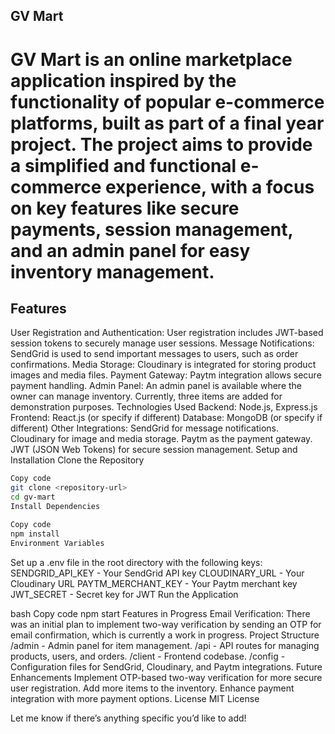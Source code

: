 ## GV Mart
# GV Mart is an online marketplace application inspired by the functionality of popular e-commerce platforms, built as part of a final year project. The project aims to provide a simplified and functional e-commerce experience, with a focus on key features like secure payments, session management, and an admin panel for easy inventory management.

## Features
User Registration and Authentication: User registration includes JWT-based session tokens to securely manage user sessions.
Message Notifications: SendGrid is used to send important messages to users, such as order confirmations.
Media Storage: Cloudinary is integrated for storing product images and media files.
Payment Gateway: Paytm integration allows secure payment handling.
Admin Panel: An admin panel is available where the owner can manage inventory. Currently, three items are added for demonstration purposes.
Technologies Used
Backend: Node.js, Express.js
Frontend: React.js (or specify if different)
Database: MongoDB (or specify if different)
Other Integrations:
SendGrid for message notifications.
Cloudinary for image and media storage.
Paytm as the payment gateway.
JWT (JSON Web Tokens) for secure session management.
Setup and Installation
Clone the Repository

```bash
Copy code
git clone <repository-url>
cd gv-mart
Install Dependencies
```
```bash
Copy code
npm install
Environment Variables
```
Set up a .env file in the root directory with the following keys:
SENDGRID_API_KEY - Your SendGrid API key
CLOUDINARY_URL - Your Cloudinary URL
PAYTM_MERCHANT_KEY - Your Paytm merchant key
JWT_SECRET - Secret key for JWT
Run the Application

bash
Copy code
npm start
Features in Progress
Email Verification: There was an initial plan to implement two-way verification by sending an OTP for email confirmation, which is currently a work in progress.
Project Structure
/admin - Admin panel for item management.
/api - API routes for managing products, users, and orders.
/client - Frontend codebase.
/config - Configuration files for SendGrid, Cloudinary, and Paytm integrations.
Future Enhancements
Implement OTP-based two-way verification for more secure user registration.
Add more items to the inventory.
Enhance payment integration with more payment options.
License
MIT License

Let me know if there’s anything specific you’d like to add!








